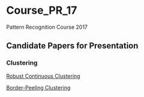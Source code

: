 # Course_PR_17
Pattern Recognition Course 2017

## Candidate Papers for Presentation

### Clustering
[Robust Continuous Clustering](http://vladlen.info/publications/robust-continuous-clustering/)

[Border-Peeling Clustering](https://arxiv.org/abs/1612.04869)
